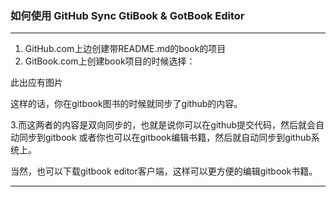 ### 如何使用 GitHub Sync GtiBook  &  GotBook Editor


---

 

1. GitHub.com上边创建带README.md的book的项目
2. GitBook.com上创建book项目的时候选择：

此出应有图片


这样的话，你在gitbook图书的时候就同步了github的内容。

3.而这两者的内容是双向同步的，也就是说你可以在github提交代码，然后就会自动同步到gitbook
或者你也可以在gitbook编辑书籍，然后就自动同步到github系统上。




当然，也可以下载gitbook editor客户端，这样可以更方便的编辑gitbook书籍。






---

